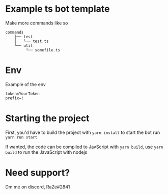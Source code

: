 # Example ts bot template
Make more commands like so
```bath
commands
    ├── test
    │   └── test.ts 
    └── util
         └── somefile.ts
```
# Env
Example of the env
```bath
token=YourToken
prefix=!
```

# Starting the project

First, you'd have to build the project with `yarn install` to start the bot run `yarn run start`

If wanted, the code can be compiled to JavScript with `yarn build`, use `yarn build` to run the JavaScript with nodejs


# Need support? 
Dm me on discord, RaZe#2841
